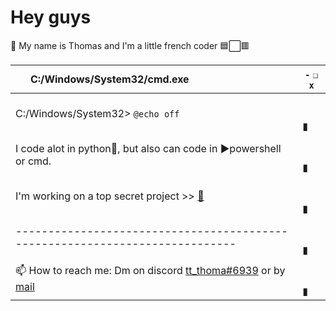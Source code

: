 Hey guys
========
👋 My name is Thomas and I'm a little french coder 🟦⬜🟥

|<strong>C:/Windows/System32/cmd.exe ​ ​ ​ ​ ​ ​ ​ ​ ​ ​ ​ ​ ​ ​ ​ ​ ​ ​ ​ ​ ​ ​ ​ ​ ​ ​ ​ ​ ​ ​ ​ ​ ​ ​ ​ ​ ​</strong>|`-` `❏` `x`|
| --- | --- |
|C:/Windows/System32> `@echo off`| ​ ​ ​ ​ ​ ​ ​ ​ ​ ​ ​ ​ ​ ​▮|
|I code alot in python🐍, but also can code in ▶powershell or cmd.| ​ ​ ​ ​ ​ ​ ​ ​ ​ ​ ​ ​ ​ ​▮|
|I'm working on  a top secret project >> [🎦](https://www.youtube.com/watch?v=dQw4w9WgXcQ)| ​ ​ ​ ​ ​ ​ ​ ​ ​ ​ ​ ​ ​ ​▮|
|----------------------------------------------------------------------------| ​ ​ ​ ​ ​ ​ ​ ​ ​ ​ ​ ​ ​ ​▮|
|📫 How to reach me: Dm on discord [tt_thoma#6939](https://www.discord.com/app/channels/@me) or by [mail](mailto:thomwill212@gmail.com)| ​ ​ ​ ​ ​ ​ ​ ​ ​ ​ ​ ​ ​ ​▮|

<!---
Hello if you're there it's cuz you are curious so here, take this link name and get away!
https://github.com/Group-of-PLAGUE-Time-Wanderer/PLAGUE-Time-Wanderer
--->
